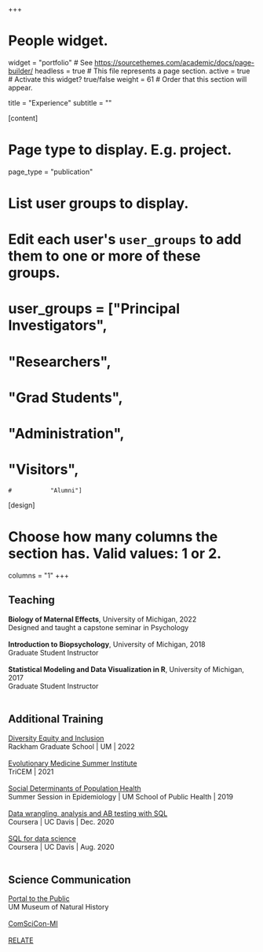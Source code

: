 +++
# People widget.
widget = "portfolio"  # See https://sourcethemes.com/academic/docs/page-builder/
headless = true  # This file represents a page section.
active = true  # Activate this widget? true/false
weight = 61  # Order that this section will appear.

title = "Experience"
subtitle = ""

[content]
  # Page type to display. E.g. project.
  page_type = "publication"

# List user groups to display.
#   Edit each user's `user_groups` to add them to one or more of these groups.
# user_groups = ["Principal Investigators",
 #               "Researchers",
  #              "Grad Students",
   #            "Administration",
   #            "Visitors",
    #           "Alumni"]

[design]
  # Choose how many columns the section has. Valid values: 1 or 2.
  columns = "1" 
+++

## **Teaching**
**Biology of Maternal Effects**, University of Michigan, 2022
<br> Designed and taught a capstone seminar in Psychology 
<br>
<br>
**Introduction to Biopsychology**, University of Michigan, 2018
<br> Graduate Student Instructor
<br>
<br>
**Statistical Modeling and Data Visualization in R**, University of Michigan, 2017
<br> Graduate Student Instructor
<br>
<br>
## **Additional Training**
<a href = "https://rackham.umich.edu/professional-development/dei-certificate/" target="_blank">Diversity Equity and Inclusion</a>
<br>
Rackham Graduate School | UM | 2022
<br>
<br>
<a href = "https://tricem.org/education-and-outreach/emsi/" target="_blank">Evolutionary Medicine Summer Institute</a>
<br>
TriCEM | 2021
<br>
<br>
<a href = "https://sph.umich.edu/umsse/" target="_blank">Social Determinants of Population Health</a>
<br>
Summer Session in Epidemiology | UM School of Public Health | 2019
<br>
<br>
<a href="files/certificate_ABtesting.pdf" target="_blank">Data wrangling, analysis and AB testing with SQL</a>
<br>
Coursera | UC Davis | Dec. 2020
<br>
<br>
<a href="files/certificate_SQL.pdf" target="_blank">SQL for data science</a>
<br>
Coursera | UC Davis | Aug. 2020
<br>
<br>
## **Science Communication** 
<a href="https://lsa.umich.edu/ummnh/u-m-community/u-m-faculty/science-communication-fellows.html" target="_blank">Portal to the Public</a> 
<br>
UM Museum of Natural History
<br>
<br>
<a href="https://comscicon.com/" target="_blank">ComSciCon-MI</a> 
<br>
<br>
<a href="https://www.learntorelate.org/" target="_blank">RELATE</a> 


